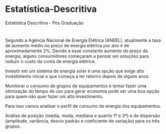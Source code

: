 # Estatística-Descritiva
Estatística Descritiva - Pós Graduação

#
Segundo a Agência Nacional de Energia Elétrica (ANEEL), atualmente a taxa de aumento médio no preço de energia elétrica por ano é de aproximadamente 2%. Devido a esse constante aumento do preço da energia, alguns consumidores começaram a pensar em soluções para reduzir o custo da conta de energia elétrica. 

Investir em um sistema de energia solar é uma opção que exige alto investimento inicial e que começa a ter retorno depois de alguns anos. 

Monitorar o consumo de grupos de equipamentos e tentar fazer uma otimização do tempo de uso para gerar economia pode ser uma boa opção para quem não quer fazer um alto investimento.

Para isso vamos analisar o perfil de consumo de energia dos equipamentos.

Análise de posição (média, moda, mediana e quartis 1º e 3º) e de dispersão (amplitude, variância, desvio padrão e coeficiente de variação) para os três grupos.
